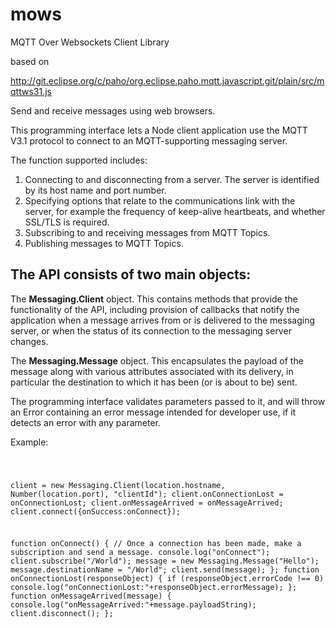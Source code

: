 mows
====

MQTT Over Websockets Client Library

based on 

http://git.eclipse.org/c/paho/org.eclipse.paho.mqtt.javascript.git/plain/src/mqttws31.js 

Send and receive messages using web browsers.

<p>

This programming interface lets a Node client application use the MQTT V3.1 protocol to
connect to an MQTT-supporting messaging server.

The function supported includes:
<ol>
<li>Connecting to and disconnecting from a server. The server is identified by its host name and port number.
<li>Specifying options that relate to the communications link with the server,
for example the frequency of keep-alive heartbeats, and whether SSL/TLS is required.
<li>Subscribing to and receiving messages from MQTT Topics.
<li>Publishing messages to MQTT Topics.
</ol>
<p>
<h2>The API consists of two main objects:</h2>
The <b>Messaging.Client</b> object. This contains methods that provide the functionality of the API,
including provision of callbacks that notify the application when a message arrives from or is delivered to the messaging server,
or when the status of its connection to the messaging server changes.
<p>
The <b>Messaging.Message</b> object. This encapsulates the payload of the message along with various attributes
associated with its delivery, in particular the destination to which it has been (or is about to be) sent.
<p>
The programming interface validates parameters passed to it, and will throw an Error containing an error message
intended for developer use, if it detects an error with any parameter.
<p>

Example:

<code><pre>

client = new Messaging.Client(location.hostname, Number(location.port), "clientId");
client.onConnectionLost = onConnectionLost;
client.onMessageArrived = onMessageArrived;
client.connect({onSuccess:onConnect});

function onConnect() {
  // Once a connection has been made, make a subscription and send a message.
  console.log("onConnect");
  client.subscribe("/World");
  message = new Messaging.Message("Hello");
  message.destinationName = "/World";
  client.send(message);
};
function onConnectionLost(responseObject) {
  if (responseObject.errorCode !== 0)
    console.log("onConnectionLost:"+responseObject.errorMessage);
};
function onMessageArrived(message) {
  console.log("onMessageArrived:"+message.payloadString);
  client.disconnect();
};
</pre></code>
